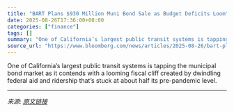 ```yaml
---
title: "BART Plans $930 Million Muni Bond Sale as Budget Deficits Loom"
date: 2025-08-26T17:36:00+08:00
categories: ["finance"]
tags: []
summary: "One of California’s largest public transit systems is tapping the municipal bond market as it contends with a looming fiscal cliff created by dwindling federal aid and ridership that’s stuck at about "
source_url: "https://www.bloomberg.com/news/articles/2025-08-26/bart-plans-930-million-muni-bond-sale-as-budget-deficits-loom"
---
```


One of California’s largest public transit systems is tapping the municipal bond market as it contends with a looming fiscal cliff created by dwindling federal aid and ridership that’s stuck at about half its pre-pandemic level.

---

*来源: [原文链接](https://www.bloomberg.com/news/articles/2025-08-26/bart-plans-930-million-muni-bond-sale-as-budget-deficits-loom)*
